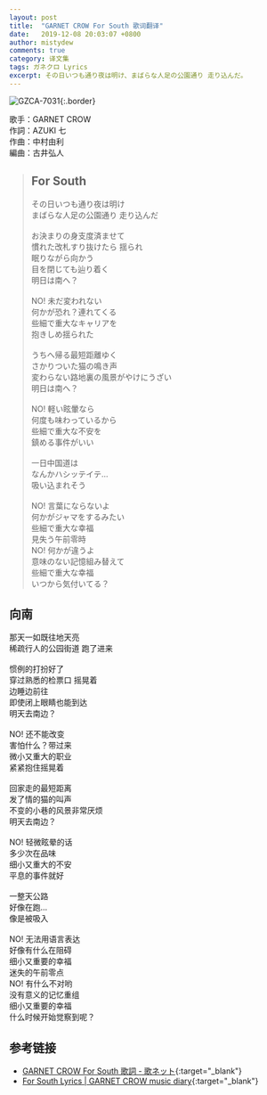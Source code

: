 ```yaml
---
layout: post
title:  "GARNET CROW For South 歌词翻译"
date:   2019-12-08 20:03:07 +0800
author: mistydew
comments: true
category: 译文集
tags: ガネクロ Lyrics
excerpt: その日いつも通り夜は明け、まばらな人足の公園通り 走り込んだ。
---
```

![GZCA-7031](https://crowsub.github.io/assets/images/discography/single/GZCA-7031.jpg){:.border}

歌手：GARNET CROW<br>
作詞：AZUKI 七<br>
作曲：中村由利<br>
編曲：古井弘人

<blockquote class="lyric-original">
  <h2>For South</h2>
  <p>
    その日いつも通り夜は明け<br>
    まばらな人足の公園通り 走り込んだ<br>
    <br>
    お決まりの身支度済ませて<br>
    慣れた改札すり抜けたら 揺られ<br>
    眠りながら向かう<br>
    目を閉じても辿り着く<br>
    明日は南へ？<br>
    <br>
    NO! 未だ変われない<br>
    何かが恐れ？連れてくる<br>
    些細で重大なキャリアを<br>
    抱きしめ揺られた<br>
    <br>
    うちへ帰る最短距離ゆく<br>
    さかりついた猫の鳴き声<br>
    変わらない路地裏の風景がやけにうざい<br>
    明日は南へ？<br>
    <br>
    NO! 軽い眩暈なら<br>
    何度も味わっているから<br>
    些細で重大な不安を<br>
    鎮める事件がいい<br>
    <br>
    一日中国道は<br>
    なんかハシッテイテ…<br>
    吸い込まれそう<br>
    <br>
    NO! 言葉にならないよ<br>
    何かがジャマをするみたい<br>
    些細で重大な幸福<br>
    見失う午前零時<br>
    NO! 何かが違うよ<br>
    意味のない記憶組み替えて<br>
    些細で重大な幸福<br>
    いつから気付いてる？
  </p>
</blockquote>

<div class="lyric-translation">
  <h2>向南</h2>
  <p>
    那天一如既往地天亮<br>
    稀疏行人的公园街道 跑了进来<br>
    <br>
    惯例的打扮好了<br>
    穿过熟悉的检票口 摇晃着<br>
    边睡边前往<br>
    即使闭上眼睛也能到达<br>
    明天去南边？<br>
    <br>
    NO! 还不能改变<br>
    害怕什么？带过来<br>
    微小又重大的职业<br>
    紧紧抱住摇晃着<br>
    <br>
    回家走的最短距离<br>
    发了情的猫的叫声<br>
    不变的小巷的风景非常厌烦<br>
    明天去南边？<br>
    <br>
    NO! 轻微眩晕的话<br>
    多少次在品味<br>
    细小又重大的不安<br>
    平息的事件就好<br>
    <br>
    一整天公路<br>
    好像在跑…<br>
    像是被吸入<br>
    <br>
    NO! 无法用语言表达<br>
    好像有什么在阻碍<br>
    细小又重要的幸福<br>
    迷失的午前零点<br>
    NO! 有什么不对哟<br>
    没有意义的记忆重组<br>
    细小又重要的幸福<br>
    什么时候开始觉察到呢？
  </p>
</div>

## 参考链接

* [GARNET CROW For South 歌詞 - 歌ネット](https://www.uta-net.com/song/20151/){:target="_blank"}
* [For South Lyrics \| GARNET CROW music diary](https://crowsub.github.io/lyrics/original/For%20South.html){:target="_blank"}
